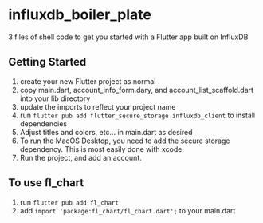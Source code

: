 # influxdb_boiler_plate

3 files of shell code to get you started with a Flutter app built on InfluxDB

## Getting Started
1. create your new Flutter project as normal
2. copy main.dart, account_info_form.dary, and account_list_scaffold.dart into your lib directory
3. update the imports to reflect your project name
4. run ```flutter pub add flutter_secure_storage influxdb_client``` to install dependencies
5. Adjust titles and colors, etc... in main.dart as desired
6. To run the MacOS Desktop, you need to add the secure storage dependency. This is most easily done with xcode.
7. Run the project, and add an account.

## To use fl_chart
1. run ```flutter pub add fl_chart```
2. add ```import 'package:fl_chart/fl_chart.dart';``` to your main.dart
